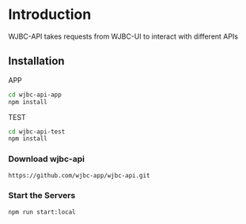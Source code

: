 # Introduction

WJBC-API takes requests from WJBC-UI to interact with different APIs

## Installation

APP

```bash
cd wjbc-api-app
npm install
```

TEST

```bash
cd wjbc-api-test
npm install

```

### Download wjbc-api

```bash
https://github.com/wjbc-app/wjbc-api.git
```

### Start the Servers

```bash
npm run start:local
```
